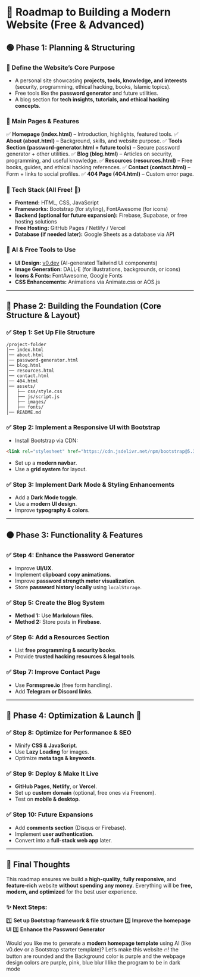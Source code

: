 # 🚀 Roadmap to Building a Modern Website (Free & Advanced)

## 🟢 Phase 1: Planning & Structuring
### 🔹 Define the Website’s Core Purpose
- A personal site showcasing **projects, tools, knowledge, and interests** (security, programming, ethical hacking, books, Islamic topics).
- Free tools like the **password generator** and future utilities.
- A blog section for **tech insights, tutorials, and ethical hacking concepts**.

### 🔹 Main Pages & Features
✅ **Homepage (index.html)** – Introduction, highlights, featured tools.
✅ **About (about.html)** – Background, skills, and website purpose.
✅ **Tools Section (password-generator.html + future tools)** – Secure password generator + other utilities.
✅ **Blog (blog.html)** – Articles on security, programming, and useful knowledge.
✅ **Resources (resources.html)** – Free books, guides, and ethical hacking references.
✅ **Contact (contact.html)** – Form + links to social profiles.
✅ **404 Page (404.html)** – Custom error page.

### 🔹 Tech Stack (All Free! 💯)
- **Frontend:** HTML, CSS, JavaScript
- **Frameworks:** Bootstrap (for styling), FontAwesome (for icons)
- **Backend (optional for future expansion):** Firebase, Supabase, or free hosting solutions
- **Free Hosting:** GitHub Pages / Netlify / Vercel
- **Database (if needed later):** Google Sheets as a database via API

### 🔹 AI & Free Tools to Use
- **UI Design:** [v0.dev](https://v0.dev/) (AI-generated Tailwind UI components)
- **Image Generation:** DALL·E (for illustrations, backgrounds, or icons)
- **Icons & Fonts:** FontAwesome, Google Fonts
- **CSS Enhancements:** Animations via Animate.css or AOS.js

---

## 🔵 Phase 2: Building the Foundation (Core Structure & Layout)
### ✅ Step 1: Set Up File Structure
```
/project-folder
│── index.html
│── about.html
│── password-generator.html
│── blog.html
│── resources.html
│── contact.html
│── 404.html
│── assets/
│   ├── css/style.css
│   ├── js/script.js
│   ├── images/
│   ├── fonts/
│── README.md
```

### ✅ Step 2: Implement a Responsive UI with Bootstrap
- Install Bootstrap via CDN:
```html
<link rel="stylesheet" href="https://cdn.jsdelivr.net/npm/bootstrap@5.3.0/dist/css/bootstrap.min.css">
```
- Set up a **modern navbar**.
- Use a **grid system** for layout.

### ✅ Step 3: Implement Dark Mode & Styling Enhancements
- Add a **Dark Mode toggle**.
- Use a **modern UI design**.
- Improve **typography & colors**.

---

## 🟠 Phase 3: Functionality & Features
### ✅ Step 4: Enhance the Password Generator
- Improve **UI/UX**.
- Implement **clipboard copy animations**.
- Improve **password strength meter visualization**.
- Store **password history locally** using `localStorage`.

### ✅ Step 5: Create the Blog System
- **Method 1:** Use **Markdown files**.
- **Method 2:** Store posts in **Firebase**.

### ✅ Step 6: Add a Resources Section
- List **free programming & security books**.
- Provide **trusted hacking resources & legal tools**.

### ✅ Step 7: Improve Contact Page
- Use **Formspree.io** (free form handling).
- Add **Telegram or Discord links**.

---

## 🔶 Phase 4: Optimization & Launch 🚀
### ✅ Step 8: Optimize for Performance & SEO
- Minify **CSS & JavaScript**.
- Use **Lazy Loading** for images.
- Optimize **meta tags & keywords**.

### ✅ Step 9: Deploy & Make It Live
- **GitHub Pages**, **Netlify**, or **Vercel**.
- Set up **custom domain** (optional, free ones via Freenom).
- Test on **mobile & desktop**.

### ✅ Step 10: Future Expansions
- Add **comments section** (Disqus or Firebase).
- Implement **user authentication**.
- Convert into a **full-stack web app** later.

---

## 🎯 Final Thoughts
This roadmap ensures we build a **high-quality**, **fully responsive**, and **feature-rich** website **without spending any money**. Everything will be **free, modern, and optimized** for the best user experience.

### ✨ **Next Steps:**
1️⃣ **Set up Bootstrap framework & file structure**
2️⃣ **Improve the homepage UI**
3️⃣ **Enhance the Password Generator**

Would you like me to generate a **modern homepage template** using AI (like v0.dev or a Bootstrap starter template)? Let’s make this website 🔥!
 the button are rounded
 and the Background color is purple and the webpage design colors are purple, pink, blue blur 
 I like the program to be in dark mode
 